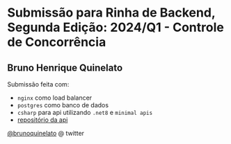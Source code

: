 # Submissão para Rinha de Backend, Segunda Edição: 2024/Q1 - Controle de Concorrência

## Bruno Henrique Quinelato
Submissão feita com:
- `nginx` como load balancer
- `postgres` como banco de dados
- `csharp` para api utilizando `.net8` e `minimal apis`
- [repositório da api](https://github.com/brunoquinelato/rinha-backend-2024q1-csharp)

[@brunoquinelato](https://twitter.com/brunoquinelato) @ twitter